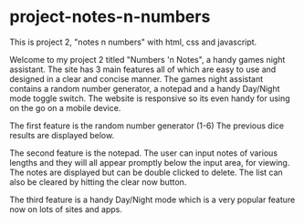 # project-notes-n-numbers
This is project 2, "notes n numbers" with html, css and javascript. 

Welcome to my project 2 titled "Numbers 'n Notes", a handy games night assistant.
The site has 3 main features all of which are easy to use and designed in a clear 
and concise manner. The games night assistant contains a random number generator, 
a notepad and a handy Day/Night mode toggle switch. The website is responsive so 
its even handy for using on the go on a mobile device.

The first feature is the random number generator (1-6)
The previous dice results are displayed below.

The second feature is the notepad. The user can input notes of various lengths and they will all appear 
promptly below the input area, for viewing.
The notes are displayed but can be double clicked to delete. The list can also be cleared by hitting the clear now button.

The third feature is a handy Day/Night mode which is a very popular feature now on lots of sites and apps.
